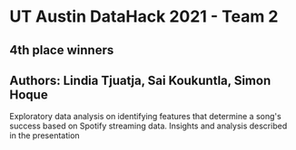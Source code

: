 # UT Austin DataHack 2021 - Team 2

## 4th place winners

## Authors: Lindia Tjuatja, Sai Koukuntla, Simon Hoque

Exploratory data analysis on identifying features that determine a song's success based on Spotify streaming data. Insights and analysis described in the presentation
